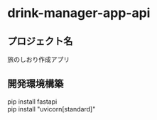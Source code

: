 # drink-manager-app-api

## プロジェクト名
旅のしおり作成アプリ

## 開発環境構築
pip install fastapi  
pip install "uvicorn[standard]"
